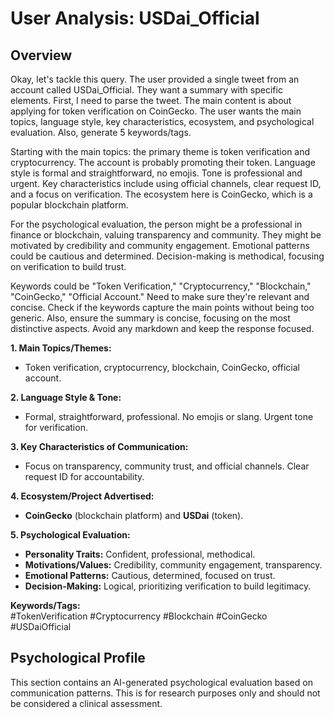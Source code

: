 # User Analysis: USDai_Official

## Overview

<think>
Okay, let's tackle this query. The user provided a single tweet from an account called USDai_Official. They want a summary with specific elements. First, I need to parse the tweet. The main content is about applying for token verification on CoinGecko. The user wants the main topics, language style, key characteristics, ecosystem, and psychological evaluation. Also, generate 5 keywords/tags.

Starting with the main topics: the primary theme is token verification and cryptocurrency. The account is probably promoting their token. Language style is formal and straightforward, no emojis. Tone is professional and urgent. Key characteristics include using official channels, clear request ID, and a focus on verification. The ecosystem here is CoinGecko, which is a popular blockchain platform. 

For the psychological evaluation, the person might be a professional in finance or blockchain, valuing transparency and community. They might be motivated by credibility and community engagement. Emotional patterns could be cautious and determined. Decision-making is methodical, focusing on verification to build trust.

Keywords could be "Token Verification," "Cryptocurrency," "Blockchain," "CoinGecko," "Official Account." Need to make sure they're relevant and concise. Check if the keywords capture the main points without being too generic. Also, ensure the summary is concise, focusing on the most distinctive aspects. Avoid any markdown and keep the response focused.
</think>

**1. Main Topics/Themes:**  
- Token verification, cryptocurrency, blockchain, CoinGecko, official account.  

**2. Language Style & Tone:**  
- Formal, straightforward, professional. No emojis or slang. Urgent tone for verification.  

**3. Key Characteristics of Communication:**  
- Focus on transparency, community trust, and official channels. Clear request ID for accountability.  

**4. Ecosystem/Project Advertised:**  
- **CoinGecko** (blockchain platform) and **USDai** (token).  

**5. Psychological Evaluation:**  
- **Personality Traits:** Confident, professional, methodical.  
- **Motivations/Values:** Credibility, community engagement, transparency.  
- **Emotional Patterns:** Cautious, determined, focused on trust.  
- **Decision-Making:** Logical, prioritizing verification to build legitimacy.  

**Keywords/Tags:**  
#TokenVerification #Cryptocurrency #Blockchain #CoinGecko #USDaiOfficial

## Psychological Profile

This section contains an AI-generated psychological evaluation based on communication patterns. This is for research purposes only and should not be considered a clinical assessment.